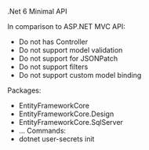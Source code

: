 .Net 6 Minimal API

In comparison to ASP.NET MVC API: 
- Do not has Controller
- Do not support model validation
- Do not support for JSONPatch
- Do not support filters
- Do not support custom model binding     

Packages:
- EntityFrameworkCore
- EntityFrameworkCore.Design
- EntityFrameworkCore.SqlServer
- ...
Commands:
- dotnet user-secrets init